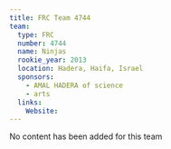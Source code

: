 ```yaml
---
title: FRC Team 4744
team:
  type: FRC
  number: 4744
  name: Ninjas
  rookie_year: 2013
  location: Hadera, Haifa, Israel
  sponsors:
    - AMAL HADERA of science
    - arts
  links:
    Website: 
---
```

No content has been added for this team